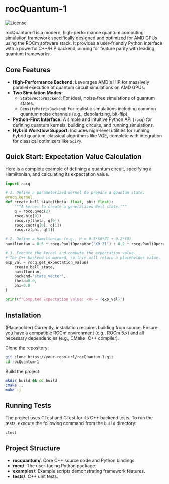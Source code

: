 # rocQuantum-1
[![License](https://img.shields.io/badge/license-MIT-lightgrey)](LICENSE)

rocQuantum-1 is a modern, high-performance quantum computing simulation framework specifically designed and optimized for AMD GPUs using the ROCm software stack. It provides a user-friendly Python interface with a powerful C++/HIP backend, aiming for feature parity with leading quantum frameworks.

## Core Features
- **High-Performance Backend:** Leverages AMD's HIP for massively parallel execution of quantum circuit simulations on AMD GPUs.
- **Two Simulation Modes:**
  - `StateVectorBackend`: For ideal, noise-free simulations of quantum states.
  - `DensityMatrixBackend`: For realistic simulations including common quantum noise channels (e.g., depolarizing, bit-flip).
- **Python-First Interface:** A simple and intuitive Python API (`rocq`) for defining quantum kernels, building circuits, and running simulations.
- **Hybrid Workflow Support:** Includes high-level utilities for running hybrid quantum-classical algorithms like VQE, complete with integration for classical optimizers like `SciPy`.

## Quick Start: Expectation Value Calculation

Here is a complete example of defining a quantum circuit, specifying a Hamiltonian, and calculating its expectation value.

```python
import rocq

# 1. Define a parameterized kernel to prepare a quantum state.
@rocq.kernel
def create_bell_state(theta: float, phi: float):
    """A kernel to create a generalized Bell state."""
    q = rocq.qvec(2)
    rocq.h(q[0])
    rocq.ry(theta, q[0])
    rocq.cnot(q[0], q[1])
    rocq.rz(phi, q[1])

# 2. Define a Hamiltonian (e.g., H = 0.5*X0*Z1 + 0.2*Y0)
hamiltonian = 0.5 * rocq.PauliOperator("X0 Z1") + 0.2 * rocq.PauliOperator("Y0")

# 3. Execute the kernel and compute the expectation value.
# The C++ backend is mocked, so this will return a placeholder value.
exp_val = rocq.get_expectation_value(
    create_bell_state,
    hamiltonian,
    backend='state_vector',
    theta=0.0,
    phi=0.0
)

print(f"Computed Expectation Value: <H> = {exp_val}")
```

## Installation
(Placeholder) Currently, installation requires building from source. Ensure you have a compatible ROCm environment (e.g., ROCm 5.x) and all necessary dependencies (e.g., CMake, C++ compiler).

Clone the repository:
```bash
git clone https://your-repo-url/rocQuantum-1.git
cd rocQuantum-1
```
Build the project:
```bash
mkdir build && cd build
cmake ..
make -j
```

## Running Tests
The project uses CTest and GTest for its C++ backend tests. To run the tests, execute the following command from the `build` directory:
```bash
ctest
```

## Project Structure
- **rocquantum/**: Core C++ source code and Python bindings.
- **rocq/**: The user-facing Python package.
- **examples/**: Example scripts demonstrating framework features.
- **tests/**: C++ unit tests.
